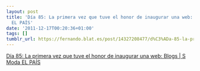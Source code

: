 ```yaml
---
layout: post
title: 'Día 85: La primera vez que tuve el honor de inaugurar una web: Blogs | S Moda
  EL PAÍS'
date: '2011-12-17T00:20:36+01:00'
tags: []
tumblr_url: https://fernando.blat.es/post/14327208477/d%C3%ADa-85-la-primera-vez-que-tuve-el-honor-de
---
```

[Día 85: La primera vez que tuve el honor de inaugurar una web: Blogs | S Moda EL PAÍS](http://blogs.smoda.elpais.com/memorama/2011/12/dia-85-la-primera-vez-que-tuve-el-honor-de-inaugurar-una-web/)  
